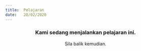 ```yaml
---
title:  Pelajaran
date:   28/02/2020
---
```


### <center>Kami sedang menjalankan pelajaran ini.</center>
<center>Sila balik kemudian.</center>